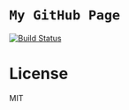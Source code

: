 # `My GitHub Page`

[![Build Status](https://travis-ci.org/junaid1460/junaid.github.io.source.svg?branch=master)](https://travis-ci.org/junaid1460/junaid.github.io.source)

# License
MIT
